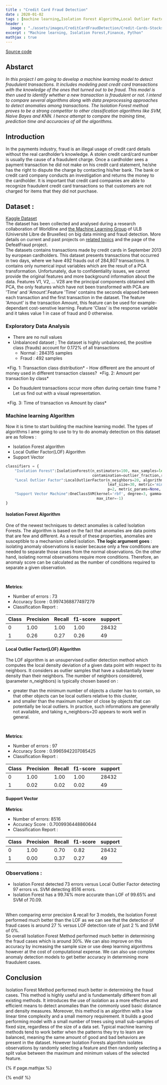 ```yaml
---
title : "Credit Card Fraud Detection"
date : 2020-01-02
tags : [machine learning,Isolation Forest Algorithm,Local Outlier Factor,SVM,python]
header :
  image : "./assets/images/CreditCardFraudDetection/Credit-Cards-Stocks-Icon.png"
excerpt : "Machine learning, Isolation Forest,Finance, Python"
mathjax : true
---
```

[Source code](https://github.com/achafi/CreditCardFraudDetection)

## Abstarct
*In this project I am going to develop a machine learning model to detect fraudulent transactions. It includes modeling past credit card transactions with the knowledge of the ones that turned out to be fraud. This model is then used to identify whether a new transaction is fraudulent or not. I intend to compare several algorithms along with data preprocessing approaches to detect anomalies among transactions. The Isolation Forest method proves to be a strong competitor to other classification algorithms like SVM, Naive Bayes and KNN. I hence attempt to compare the training time, prediction time and accuracies of all the algorithms.*

## Introduction
In the payments industry, fraud is an illegal usage of credit card details without the real cardholder’s knowledge. A stolen credit card/card number is usually the cause of a fraudulent charge. Once a cardholder sees a payment transaction he did not make on his credit card statement, he/she has the right to dispute the charge by contacting his/her bank. The bank or credit card company conducts an investigation and returns the money to the cardholder. It is important that credit card companies are able to recognize fraudulent credit card transactions so that customers are not charged for items that they did not purchase.

## Dataset :
[Kaggle Dataset](https://www.kaggle.com/mlg-ulb/creditcardfraud)
<br>
The dataset has been collected and analysed during a research collaboration of Worldline and [the Machine Learning Group](http://mlg.ulb.ac.be) of ULB (Université Libre de Bruxelles) on big data mining and fraud detection. More details on current and past projects on [related topics](https://www.researchgate.net/project/Fraud-detection-5) and the page of the DefeatFraud project.
<br>
The datasets contains transactions made by credit cards in September 2013 by european cardholders.
This dataset presents transactions that occurred in two days, where we have 492 frauds out of 284,807 transactions. It contains only numerical input variables which are the result of a PCA transformation. Unfortunately, due to confidentiality issues, we cannot provide the original features and more background information about the data. Features V1, V2, … V28 are the principal components obtained with PCA, the only features which have not been transformed with PCA are 'Time' and 'Amount'.Feature 'Time' contains the seconds elapsed between each transaction and the first transaction in the dataset. The feature 'Amount' is the transaction Amount, this feature can be used for example-dependant cost-senstive learning. Feature 'Class' is the response variable and it takes value 1 in case of fraud and 0 otherwise.

### Exploratory Data Analysis
- There are no null values
- Unbalanced dataset ; The dataset is highly unbalanced, the positive class (frauds) account for 0.172% of all transactions
  - Normal : 284315 samples
  - Fraud : 492 samples
<img src="{{ site.url }}{{ site.baseurl }}/assets/images/CreditCardFraudDetection/histogram-class.png" alt="">
*Fig. 1: Transaction class distribution*
-  How different are the amount of money used in different transaction classes?

<img src="{{ site.url }}{{ site.baseurl }}/assets/images/CreditCardFraudDetection/amount-transaction.png" alt="">
*Fig. 2: Amount per transaction by class*

- Do fraudulent transactions occur more often during certain time frame ? Let us find out with a visual representation.

<img src="{{ site.url }}{{ site.baseurl }}/assets/images/CreditCardFraudDetection/time-amount.png" alt="">
*Fig. 3: Time of transaction vs Amount by class*

### Machine learning Algorithm
Now it is time to start building the machine learning model. The types of algorithms I ame going to use to try to do anomaly detection on this dataset are as follows :
-  Isolation Forest algorithm
-  Local Outlier Factor(LOF) Algorithm
-  Support Vector

```python
classifiers = {
    "Isolation Forest":IsolationForest(n_estimators=100, max_samples=len(X),
                                       contamination=outlier_fraction,random_state=state, verbose=0),
    "Local Outlier Factor":LocalOutlierFactor(n_neighbors=20, algorithm='auto',
                                              leaf_size=30, metric='minkowski',
                                              p=2, metric_params=None, contamination=outlier_fraction),
    "Support Vector Machine":OneClassSVM(kernel='rbf', degree=3, gamma=0.1,nu=0.05,
                                         max_iter=-1)
}
```
#### Isolation Forest Algorithm
One of the newest techniques to detect anomalies is called Isolation Forests. The algorithm is based on the fact that anomalies are data points that are few and different. As a result of these properties, anomalies are susceptible to a mechanism called isolation.
**The logic argument goes** : isolating anomaly observations is easier because only a few conditions are needed to separate those cases from the normal observations. On the other hand, isolating normal observations require more conditions. Therefore, an anomaly score can be calculated as the number of conditions required to separate a given observation.

<br>

**Metrics**:
- Number of errors : 73
- Accuracy Score : 0.9974368877497279
- Classification Report :

|Class       | Precision  |  Recall    |  f1-score    |   support |
|------------|------------|------------|--------------|-----------|
|0           | 1.00       | 1.00       |  1.00        |   28432   |
|1           | 0.26       | 0.27       |  0.26        |   49      |

#### Local Outlier Factor(LOF) Algorithm
The LOF algorithm is an unsupervised outlier detection method which computes the local density deviation of a given data point with respect to its neighbors. It considers as outlier samples that have a substantially lower density than their neighbors. The number of neighbors considered, (parameter n_neighbors) is typically chosen based on :
- greater than the minimum number of objects a cluster has to contain, so that other objects can be local outliers relative to this cluster,
- and smaller than the maximum number of close by objects that can potentially be local outliers.
In practice, such informations are generally not available, and taking n_neighbors=20 appears to work well in general.
<br>

**Metrics**:
- Number of errors : 97
- Accuracy Score : 0.9965942207085425
- Classification Report :

|Class       | Precision  |  Recall    |  f1-score    |   support |
|------------|------------|------------|--------------|-----------|
|0           | 1.00       | 1.00       |  1.00        |   28432   |
|1           | 0.02       | 0.02       |  0.02        |   49      |

#### Support Vector
**Metrics**:
- Number of errors: 8516
- Accuracy Score : 0.7009936448860644
- Classification Report :


|Class       | Precision  |  Recall    |  f1-score    |   support |
|------------|------------|------------|--------------|-----------|
|0           | 1.00       | 0.70       |  0.82        |   28432   |
|1           | 0.00       | 0.37       |  0.27        |   49      |


### Observations :

- Isolation Forest detected 73 errors versus Local Outlier Factor detecting 97 errors vs. SVM detecting 8516 errors.
- Isolation Forest has a 99.74% more accurate than LOF of 99.65% and SVM of 70.09.
<br>
When comparing error precision & recall for 3 models, the Isolation Forest performed much better than the LOF as we can see that the detection of fraud cases is around 27 % versus LOF detection rate of just 2 % and SVM of 0%.
<br>
So overall Isolation Forest Method performed much better in determining the fraud cases which is around 30%.
We can also improve on this accuracy by increasing the sample size or use deep learning algorithms however at the cost of computational expense. We can also use complex anomaly detection models to get better accuracy in determining more fraudulent cases.

## Conclusion
Isolation Forest Method performed much better in determining the fraud cases. This method is highly useful and is fundamentally different from all existing methods. It introduces the use of isolation as a more effective and efficient means to detect anomalies than the commonly used basic distance and density measures. Moreover, this method is an algorithm with a low linear time complexity and a small memory requirement. It builds a good performing model with a small number of trees using small sub-samples of fixed size, regardless of the size of a data set. Typical machine learning methods tend to work better when the patterns they try to learn are balanced, meaning the same amount of good and bad behaviors are present in the dataset.
However Isolation Forests algorithm isolates observations by randomly selecting a feature and then randomly selecting a split value between the maximum and minimum values of the selected feature.


{% if page.mathjax %}
<script type="text/javascript" async
  src="https://cdn.mathjax.org/mathjax/latest/MathJax.js?config=TeX-MML-AM_CHTML">
</script>
{% endif %}